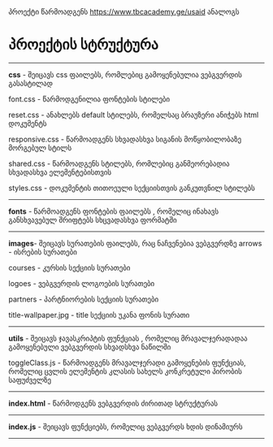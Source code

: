 პროექტი წარმოადგენს https://www.tbcacademy.ge/usaid ანალოგს
# პროექტის სტრუქტურა
---
 **css**  - შეიცავს css ფაილებს, რომლებიც გამოყენებულია ვებგვერდის გასასტილად 
 
  font.css  - წარმოდგენილია ფონტების სტილები
  
  reset.css - ანახლებს default სტილებს, რომელსაც ბრაუზერი ანიჭებს html დოკუმენტს
  
  responsive.css - წარმოადგენს სხვადასხვა სიგანის მოწყობილობაზე მორგებულ სტილს
  
  shared.css - წარმოადგენს სტილებს, რომლებიც განმეორებადია სხვადასხვა ელემენტებისთვის
  
  styles.css - დოკუმენტის თითოეული სექციისთვის განკუთვნილ სტილებს  

---

**fonts** - წარმოადგენს ფონტების ფაილებს , რომელიც ინახავს განსხვავებულ შრიფტებს სხცვადასხვა ფორმატში

---

**images**- შეიცავს სურათების ფაილებს, რაც ნაჩვენებია ვებგვერდზე
   arrows - ისრების სურათები
   
   courses - კურსის სექციის სურათები
   
   logoes - ვებგვერდის ლოგოების სურათები
   
   partners - პარტნიორების სექციის სურათები
   
   title-wallpaper.jpg -  title სექციის უკანა ფონის სურათი 

---
   
**utils**  - შეიცავს  ჯავასკრიპტის ფუნქციას , რომელიც მრავალჯერადადაა გამოყენებული ვებგვერდის სხვადსხვა ნაწილში 

  toggleClass.js  - წარმოადგენს მრავალჯერადი გამოყენების ფუნქციას, რომელიც ცვლის ელემენტის კლასის სახელს კონკრეტული პირობის საფუძველზე

---
  
**index.html** - წარმოდგენს ვებგვერდის ძირითად სტრუქტურას

---

**index.js** - შეიცავს ფუნქციებს, რომელიც ვებგვერდს ხდის დინამიურს

---
